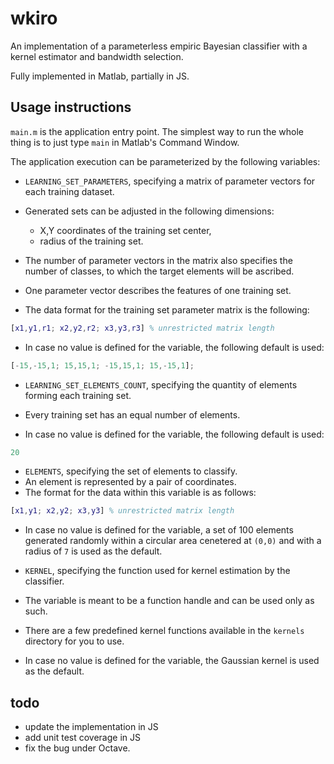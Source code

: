 wkiro
=====

An implementation of a parameterless empiric Bayesian classifier with a kernel estimator and bandwidth selection.

Fully implemented in Matlab, partially in JS.

Usage instructions
---
`main.m` is the application entry point. The simplest way to run the whole thing is to just type `main` in Matlab's 
Command Window.

The application execution can be parameterized by the following variables:

- `LEARNING_SET_PARAMETERS`, specifying a matrix of parameter vectors for each training dataset. 
 - Generated sets can be adjusted in the following dimensions:
   - X,Y coordinates of the training set center,
   - radius of the training set.
   
 - The number of parameter vectors in the matrix also specifies the number of classes, to which the target elements 
    will be ascribed.

 - One parameter vector describes the features of one training set.
    
 - The data format for the training set parameter matrix is the following:

```matlab
[x1,y1,r1; x2,y2,r2; x3,y3,r3] % unrestricted matrix length
```
 - In case no value is defined for the variable, the following default is used:

```matlab
[-15,-15,1; 15,15,1; -15,15,1; 15,-15,1];
```

- `LEARNING_SET_ELEMENTS_COUNT`, specifying the quantity of elements forming each training set.
 - Every training set has an equal number of elements.

 - In case no value is defined for the variable, the following default is used:

```matlab
20
```

- `ELEMENTS`, specifying the set of elements to classify.
 - An element is represented by a pair of coordinates.
 - The format for the data within this variable is as follows:

```matlab
[x1,y1; x2,y2; x3,y3] % unrestricted matrix length
```
 - In case no value is defined for the variable, a set of 100 elements generated randomly within a circular area cenetered at `(0,0)` and with a radius of `7` is used as the default.

- `KERNEL`, specifying the function used for kernel estimation by the classifier.
 - The variable is meant to be a function handle and can be used only as such.
 - There are a few predefined kernel functions available in the `kernels` directory for you to use.
 - In case no value is defined for the variable, the Gaussian kernel is used as the default.

todo
---
- update the implementation in JS
- add unit test coverage in JS
- fix the bug under Octave.
